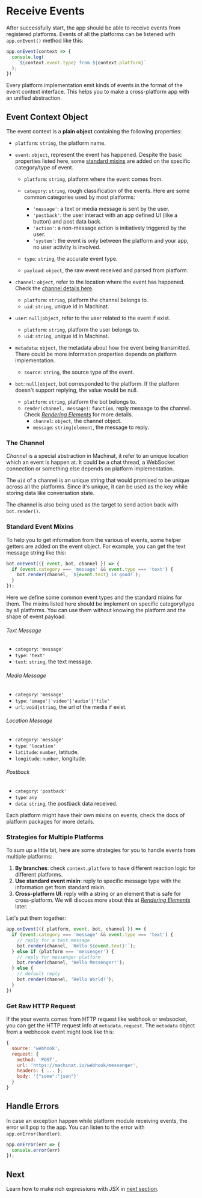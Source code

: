 # Receive Events

After successfully start, the app should be able to receive events from registered platforms. Events of all the platforms can be listened with `app.onEvent()` method like this:

```js
app.onEvent(context => {
  console.log(
    `${context.event.type} from ${context.platform}`
  );
})
```

Every platform implementation emit kinds of events in the format of the event context interface. This helps you to make a cross-platform app with an unified abstraction.

## Event Context Object

The event context is a **plain object** containing the following properties:

- `platform`: `string`, the platform name.

- `event`: `object`, represent the event has happened. Despite the basic properties listed here, some [standard mixins](#standard-event-mixins) are added on the specific category/type of event.
  - `platform`: `string`, platform where the event comes from.

  - `category`: `string`, rough classification of the events. Here are some common categories used by most platforms:
    - `'message'`: a text or media message is sent by the user.
    - `'postback'`: the user interact with an app defined UI (like a button) and post data back.
    - `'action'`: a non-message action is initiatively triggered by the user.
    - `'system'`: the event is only between the platform and your app, no user activity is involved.

  - `type`: `string`, the accurate event type.

  - `payload`: `object`, the raw event received and parsed from platform.


- `channel`: `object`, refer to the location where the event has happened. Check the [channel details here](#the-channel).
  - `platform`: `string`, platform the channel belongs to.
  - `uid`: `string`, unique id in Machinat.


- `user`: `null|object`, refer to the user related to the event if exist.
  - `platform`: `string`, platform the user belongs to.
  - `uid`: `string`, unique id in Machinat.


- `metadata`: `object`, the metadata about how the event being transmitted. There could be more information properties depends on platform implementation.
  - `source`: `string`, the source type of the event.


- `bot`: `null|object`, bot corresponded to the platform. If the platform doesn't support replying, the value would be null.
  - `platform`: `string`, platform the bot belongs to.
  - `render(channel, message)`: `function`, reply message to the channel.  Check [_Rendering Elements_](rendering-elements.md) for more details.
    - `channel`: `object`, the channel object.
    - `message`: `string|element`, the message to reply.

### The Channel

_Channel_ is a special abstraction in Machinat, it refer to an unique location which an event is happen at. It could be a chat thread, a WebSocket connection or something else depends on platform implementation.

The `uid` of a channel is an unique string that would promised to be unique across all the platforms. Since it's unique, it can be used as the key while storing data like conversation state.

The channel is also being used as the target to send action back with `bot.render()`.

### Standard Event Mixins

To help you to get information from the various of events, some helper getters are added on the event object. For example, you can get the text message string like this:


```js
bot.onEvent(({ event, bot, channel }) => {
  if (event.category === 'message' && event.type === 'text') {
    bot.render(channel, `${event.text} is good!`);
  }
});
```

Here we define some common event types and the standard mixins for them. The mixins listed here should be implement on specific category/type by all platforms. You can use them without knowing the platform and the shape of event payload.

###### Text Message
- `category`: `'message'`
- `type`: `'text'`
- `text`: `string`, the text message.


###### Media Message
- `category`: `'message'`
- `type`: `'image'|'video'|'audio'|'file'`
- `url`: `void|string`, the url of the media if exist.

###### Location Message
- `category`: `'message'`
- `type`: `'location'`
- `latitude`: `number`, latitude.
- `longitude`: `number`, longitude.

###### Postback
-  `category`: `'postback'`
- `type`: `any`
- `data`: `string`, the postback data received.

Each platform might have their own mixins on events, check the docs of platform packages for more details.

### Strategies for Multiple Platforms

To sum up a little bit, here are some strategies for you to handle events from multiple platforms:

1. **By branches**: check `context.platform` to have different reaction logic for different platforms.
2. **Use standard event mixin**: reply to specific message type with the information get from standard mixin.
3. **Cross-platform UI**: reply with a string or an element that is safe for cross-platform. We will discuss more about this at [_Rendering Elements_](rendering-elements.md) later.

Let's put them together:

```js
app.onEvent(({ platform, event, bot, channel }) => {
  if (event.category === 'message' && event.type === 'text') {
    // reply for a text message
    bot.render(channel, `Hello ${event.text}!`);
  } else if (platform === 'messenger') {
    // reply for messenger platform
    bot.render(channel, 'Hello Messenger!');
  } else {
    // default reply
    bot.render(channel, 'Hello World!');
  }
})
```

### Get Raw HTTP Request

If the your events comes from HTTP request like webhook or websocket, you can get the HTTP request info at `metadata.request`. The `metadata` object from a webhoook event might look like this:

```js
{
  source: 'webhook',
  request: {
    method: 'POST',
    url: 'https://machinat.io/webhook/messenger',
    headers: { ... },
    body: '{"some":"json"}'
  }
}
```

## Handle Errors

In case an exception happen while platform module receiving events, the error will pop to the app. You can listen to the error with `app.onError(handler)`.

```js
app.onError(err => {
  console.error(err)
});
```

## Next

Learn how to make rich expressions with _JSX_ in [next section](introducing-jsx.md).
